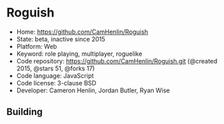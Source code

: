 # Roguish

- Home: https://github.com/CamHenlin/Roguish
- State: beta, inactive since 2015
- Platform: Web
- Keyword: role playing, multiplayer, roguelike
- Code repository: https://github.com/CamHenlin/Roguish.git (@created 2015, @stars 51, @forks 17)
- Code language: JavaScript
- Code license: 3-clause BSD
- Developer: Cameron Henlin, Jordan Butler, Ryan Wise

## Building
